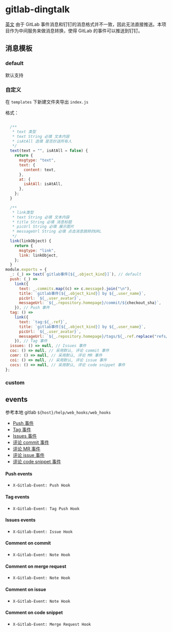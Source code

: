 # gitlab-dingtalk

[英文](./README.md)
由于 GitLab 事件消息和钉钉的消息格式并不一致，因此无法直接推送。本项目作为中间服务来做消息转换，使得 GitLab 的事件可以推送到钉钉。

## 消息模板

### default

默认支持

### 自定义

在 `templates` 下新建文件夹导出 `index.js`

格式：

```js

  /**
   * text 类型
   * text String 必填 文本内容
   * isAtAll 选填 是否抄送所有人
   */
  text(text = "", isAtAll = false) {
    return {
      msgtype: "text",
      text: {
        content: text,
      },
      at: {
        isAtAll: isAtAll,
      },
    };
  }

  /**
   * link类型
   * text String 必填 文本内容
   * title String 必填 消息标题
   * picUrl String 必填 展示图片
   * messageUrl String 必填 点击消息跳转的URL
   */
  link(linkObject) {
    return {
      msgtype: "link",
      link: linkObject,
    };
  }
module.exports = {
  _: (_) => text(`gitlab事件[${_.object_kind}]`), // default
  push: (_) =>
    link({
      text: _.commits.map((c) => c.message).join("\n"),
      title: `gitlab事件[${_.object_kind}] by ${_.user_name}`,
      picUrl: `${_.user_avatar}`,
      messageUrl: `${_.repository.homepage}/commit/${checkout_sha}`,
    }), // Push 事件
  tag: () =>
    link({
      text: `tag:${_.ref}`,
      title: `gitlab事件[${_.object_kind}] by ${_.user_name}`,
      picUrl: `${_.user_avatar}`,
      messageUrl: `${_.repository.homepage}/tags/${_.ref.replace("refs/tags/", "")}`,
    }), // Tag 事件
  issues: () => null, // Issues 事件
  coc: () => null, // 采用默认, 评论 commit 事件
  comr: () => null, // 采用默认, 评论 MR 事件
  coi: () => null, // 采用默认, 评论 issue 事件
  cocs: () => null, // 采用默认, 评论 code snippet 事件
};
```

### custom

## events

参考本地 gitlab `${host}/help/web_hooks/web_hooks`

- [Push 事件](#push-events)
- [Tag 事件](#tag-events)
- [Issues 事件](#issues-events)
- [评论 commit 事件](#comment-on-commit)
- [评论 MR 事件](#comment-on-merge-request)
- [评论 issue 事件](#comment-on-issue)
- [评论 code snippet 事件](#comment-on-code-snippet)

#### Push events

- `X-Gitlab-Event: Push Hook`

#### Tag events

- `X-Gitlab-Event: Tag Push Hook`

#### Issues events

- `X-Gitlab-Event: Issue Hook`

#### Comment on commit

- `X-Gitlab-Event: Note Hook`

#### Comment on merge request

- `X-Gitlab-Event: Note Hook`

#### Comment on issue

- `X-Gitlab-Event: Note Hook`

#### Comment on code snippet

- `X-Gitlab-Event: Merge Request Hook`
